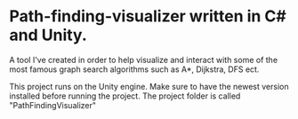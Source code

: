# Path-finding-visualizer written in C# and Unity.

A tool I've created in order to help visualize and interact with some of the most famous graph search algorithms such as
A*, Dijkstra, DFS ect.

This project runs on the Unity engine. Make sure to have the newest version installed before running the project. The project folder is called "PathFindingVisualizer"

